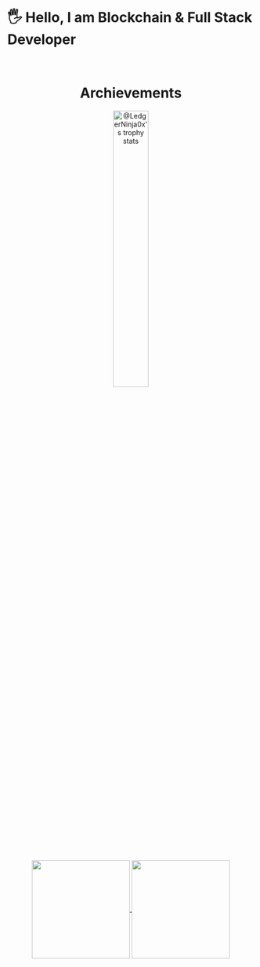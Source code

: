 <h1>🖐️ Hello, I am Blockchain & Full Stack Developer </h1> 
<br />
<h1 align="center"> Archievements </h1>
<p align="center">
  <a href="https://github.com/LedgerNinja0x?tab=achievements"><img src="https://github-profile-trophy.vercel.app/?username=LedgerNinja0x&theme=onestar&no-frame=true&column=3&row=2"  width="38%" alt="@LedgerNinja0x's trophy stats"/></a>
</p>
<br/>

<p align="center">
  <a href="https://github.com/LedgerNinja0x/github-readme-stats">
    <img height=200 align="center" src="https://github-readme-stats.vercel.app/api?username=LedgerNinja0x&show_icons=true&theme=radical&card_width=350&rank_icon=github" />
  </a>
  <a href="https://github.com/LedgerNinja0x/convoychat">
    <img height=200 align="center" src="https://github-readme-stats.vercel.app/api/top-langs?username=LedgerNinja0x&layout=compact&langs_count=8&card_width=350&theme=radical" />
  </a>
</p>
<div align="left">



<br clear ="both" >

